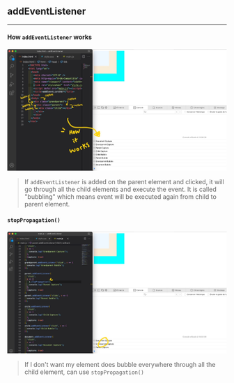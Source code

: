 ## addEventListener
---

#### How `addEventListener` works
<img src="./bubbling-capture.jpeg" width="600" />

> If `addEventListener` is added on the parent element and clicked, it will go through all the child elements and execute the event. It is called "bubbling" which means event will be executed again from child to parent element.


#### `stopPropagation()`
<img src="./stopPtopagation.jpeg" width="600" />

> If I don't want my element does bubble everywhere through all the child element, can use `stopPropagation()`
